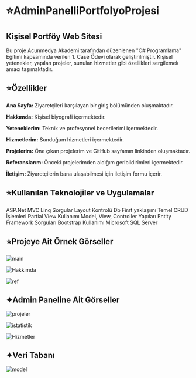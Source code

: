 # ⭐AdminPanelliPortfolyoProjesi
## Kişisel Portföy Web Sitesi


Bu proje Acunmedya Akademi tarafından düzenlenen "C# Programlama" Eğitimi kapsamında verilen 1. Case Ödevi olarak geliştirilmiştir.
Kişisel yetenekler, yapılan projeler, sunulan hizmetler gibi özellikleri sergilemek amacı taşımaktadır.

## ⭐Özellikler
**Ana Sayfa:** Ziyaretçileri karşılayan bir giriş bölümünden oluşmaktadır.

**Hakkımda:** Kişisel biyografi içermektedir.

**Yeteneklerim:** Teknik ve profesyonel becerilerimi içermektedir.

**Hizmetlerim:** Sunduğum hizmetleri içermektedir.

**Projelerim:** Öne çıkan projelerim ve GitHub sayfamın linkinden oluşmaktadır.

**Referanslarım:** Önceki projelerimden aldığım geribildirimleri içermektedir.

**İletişim:** Ziyaretçilerin bana ulaşabilmesi için iletişim formu içerir.

## ⭐Kullanılan Teknolojiler ve Uygulamalar
ASP.Net MVC
Linq Sorgular
Layout Kontrolü
Db First yaklaşımı
Temel CRUD İşlemleri
Partial View Kullanımı
Model, View, Controller Yapıları
Entity Framework Sorguları
Bootstrap Kullanımı
Microsoft SQL Server

## ⭐Projeye Ait Örnek Görseller

![main](https://github.com/user-attachments/assets/e0a2fe42-712f-464f-8370-a13ab426cc94)

![Hakkımda](https://github.com/user-attachments/assets/57f75224-665b-4d02-ad22-b6d06799048d)

![ref](https://github.com/user-attachments/assets/638c7a2f-f43e-429f-85af-50982daf53b2)

## ✦Admin Paneline Ait Görseller

![projeler](https://github.com/user-attachments/assets/709c9455-5179-4d01-9b42-e19bb47914cd)

![istatistik](https://github.com/user-attachments/assets/a87b43a7-72b6-4a00-9ef3-c31a463e4e72)

![Hizmetler](https://github.com/user-attachments/assets/e7419980-e6a9-4e05-ac0e-cf8c3bccb425)

## ✦Veri Tabanı

![model](https://github.com/user-attachments/assets/54cd0e77-7cea-4be8-8298-657133bdb2e9)

